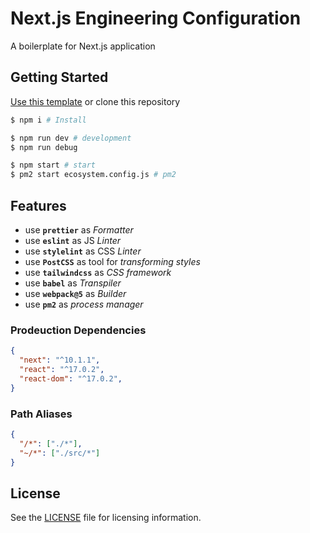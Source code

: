 # Next.js Engineering Configuration

A boilerplate for Next.js application

## Getting Started

<a class="btn btn-sm btn-primary ml-2" href="https://github.com/EPCor/RN-Config/generate">Use this template</a> or clone this repository

```sh
$ npm i # Install

$ npm run dev # development
$ npm run debug

$ npm start # start
$ pm2 start ecosystem.config.js # pm2
```

## Features

* use __`prettier`__ as _Formatter_
* use __`eslint`__ as JS _Linter_
* use __`stylelint`__ as CSS _Linter_
* use __`PostCSS`__ as tool for _transforming styles_
* use __`tailwindcss`__ as _CSS framework_
* use __`babel`__ as _Transpiler_
* use __`webpack@5`__ as _Builder_
* use __`pm2`__ as _process manager_

### Prodeuction Dependencies

```json
{
  "next": "^10.1.1",
  "react": "^17.0.2",
  "react-dom": "^17.0.2",
}
```

### Path Aliases

```json
{
  "/*": ["./*"],
  "~/*": ["./src/*"]
}
```

## License

See the [LICENSE](/LICENSE) file for licensing information.
